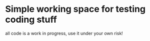 # Simple working space for testing coding stuff

all code is a work in progress, use it under your own risk! 
